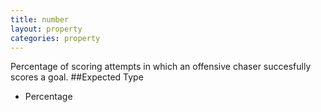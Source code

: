 ```yaml
---
title: number
layout: property
categories: property
---
```

Percentage of scoring attempts in which an offensive chaser succesfully scores a goal. 
##Expected Type
* Percentage